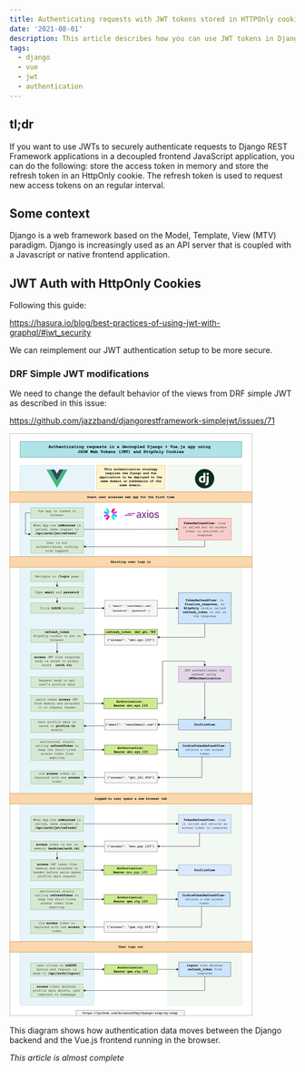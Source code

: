 ```yaml
---
title: Authenticating requests with JWT tokens stored in HTTPOnly cookies in Django
date: '2021-08-01'
description: This article describes how you can use JWT tokens in Django applications with decoupled frontend JavaScript applications running the browser in secure way using HttpOnly cookies.
tags:
  - django
  - vue
  - jwt
  - authentication
---
```


## tl;dr

If you want to use JWTs to securely authenticate requests to Django REST Framework applications in a decoupled frontend JavaScript application, you can do the following: store the access token in memory and store the refresh token  in an HttpOnly cookie. The refresh token is used to request new access tokens on an regular interval.

## Some context

Django is a web framework based on the Model, Template, View (MTV) paradigm. Django is increasingly used as an API server that is coupled with a Javascript or native frontend application.

## JWT Auth with HttpOnly Cookies

Following this guide:

https://hasura.io/blog/best-practices-of-using-jwt-with-graphql/#jwt_security

We can reimplement our JWT authentication setup to be more secure.

### DRF Simple JWT modifications

We need to change the default behavior of the views from DRF simple JWT as described in this issue:

https://github.com/jazzband/djangorestframework-simplejwt/issues/71


![png](/static/jwt-authentication.png)

This diagram shows how authentication data moves between the Django backend and the Vue.js frontend running in the browser.

*This article is almost complete*
